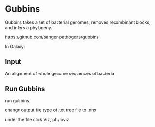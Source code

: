 # Gubbins


Gubbins takes a set of bacterial genomes, removes recombinant blocks, and infers a phylogeny.

https://github.com/sanger-pathogens/gubbins

In Galaxy:

## Input

An alignment of whole genome sequences of bacteria


## Run Gubbins

run gubbins.

change output file type of .txt tree file to .nhx

under the file click Viz, phyloviz
